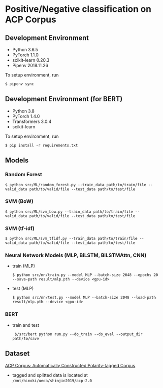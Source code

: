 # Positive/Negative classification on ACP Corpus

## Development Environment

- Python 3.6.5
- PyTorch 1.1.0
- scikit-learn 0.20.3
- Pipenv 2018.11.26

To setup environment, run
```
$ pipenv sync
```

## Development Environment (for BERT)

- Python 3.8
- PyTorch 1.4.0
- Transformers 3.0.4
- scikit-learn

To setup environment, run
```
$ pip install -r requirements.txt
```

## Models

### Random Forest
```
$ python src/ML/random_forest.py --train_data path/to/train/file --valid_data path/to/valid/file --test_data path/to/test/file
```

### SVM (BoW)
```
$ python src/ML/svm_bow.py --train_data path/to/train/file --valid_data path/to/valid/file --test_data path/to/test/file
```

### SVM (tf-idf)
```
$ python src/ML/svm_tfidf.py --train_data path/to/train/file --valid_data path/to/valid/file --test_data path/to/test/file
```

### Neural Network Models (MLP, BiLSTM, BiLSTMAttn, CNN)
 - train (MLP)
    ```
    $ python src/nn/train.py --model MLP --batch-size 2048 --epochs 20 --save-path result/mlp.pth --device <gpu-id>
    ```
- test (MLP)
    ```
    $ python src/nn/test.py --model MLP --batch-size 2048 --load-path result/mlp.pth --device <gpu-id>
    ```
    
### BERT
 - train and test
   ```
    $/src/bert python run.py --do_train --do_eval --output_dir path/to/save
   ```
   

## Dataset
[ACP Corpus: Automatically Constructed Polarity-tagged Corpus](http://www.tkl.iis.u-tokyo.ac.jp/~kaji/acp/)

- tagged and splitted data is located at `/mnt/hinoki/ueda/shinjin2019/acp-2.0`
